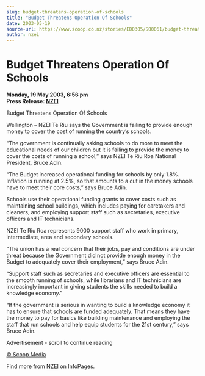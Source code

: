 ```yaml
---
slug: budget-threatens-operation-of-schools
title: "Budget Threatens Operation Of Schools"
date: 2003-05-19
source-url: https://www.scoop.co.nz/stories/ED0305/S00061/budget-threatens-operation-of-schools.htm
author: nzei
---
```

Budget Threatens Operation Of Schools
=====================================

**Monday, 19 May 2003, 6:56 pm**  
**Press Release: [NZEI](https://info.scoop.co.nz/NZEI)**

Budget Threatens Operation Of Schools

Wellington – NZEI Te Riu says the Government is failing to provide enough money to cover the cost of running the country’s schools.

“The government is continually asking schools to do more to meet the educational needs of our children but it is failing to provide the money to cover the costs of running a school,” says NZEI Te Riu Roa National President, Bruce Adin.

“The Budget increased operational funding for schools by only 1.8%. Inflation is running at 2.5%, so that amounts to a cut in the money schools have to meet their core costs,” says Bruce Adin.

Schools use their operational funding grants to cover costs such as maintaining school buildings, which includes paying for caretakers and cleaners, and employing support staff such as secretaries, executive officers and IT technicians.

NZEI Te Riu Roa represents 9000 support staff who work in primary, intermediate, area and secondary schools.

“The union has a real concern that their jobs, pay and conditions are under threat because the Government did not provide enough money in the Budget to adequately cover their employment,” says Bruce Adin.

“Support staff such as secretaries and executive officers are essential to the smooth running of schools, while librarians and IT technicians are increasingly important in giving students the skills needed to build a knowledge economy.”

“If the government is serious in wanting to build a knowledge economy it has to ensure that schools are funded adequately. That means they have the money to pay for basics like building maintenance and employing the staff that run schools and help equip students for the 21st century,” says Bruce Adin.  

Advertisement - scroll to continue reading





[© Scoop Media](http://www.scoop.co.nz/about/terms.html)

Find more from [NZEI](https://info.scoop.co.nz/NZEI) on InfoPages.